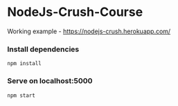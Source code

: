 ﻿# NodeJs-Crush-Course
 
 Working example - https://nodejs-crush.herokuapp.com/


### Install dependencies
```
npm install
```
### Serve on localhost:5000
```
npm start
```
